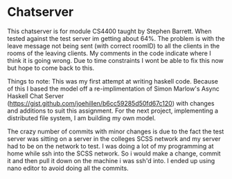 # Chatserver

This chatserver is for module CS4400 taught by Stephen Barrett. When tested against the test server im getting about 64%. The problem is with the leave message not being sent (with correct roomID) to all the clients in the rooms of the leaving clients. My comments in the code indicate where I think it is going wrong. Due to time constraints I wont be able to fix this now but hope to come back to this. 

Things to note:
This was my first attempt at writing haskell code. Because of this I based the model off a re-implimentation of Simon Marlow's Async Haskell Chat Server (https://gist.github.com/joehillen/b6cc59285d50fd67c120) with changes and additions to suit this assignment. For the next project, implementing a distributed file system, I am building my own model.

The crazy number of commits with minor changes is due to the fact the test server was sitting on a server in the colleges SCSS network and my server had to be on the network to test. I was doing a lot of my programming at home while ssh into the SCSS network. So i would make a change, commit it and then pull it down on the machine i was ssh'd into. I ended up using nano editor to avoid doing all the commits.
